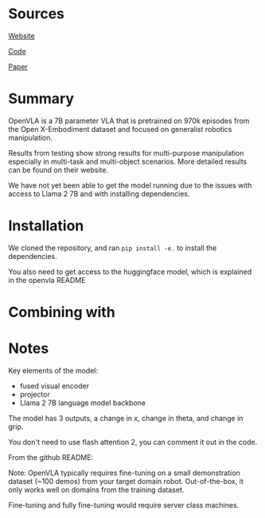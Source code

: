 # Sources
[Website](https://openvla.github.io/)

[Code](https://github.com/openvla/openvla)

[Paper](https://arxiv.org/abs/2406.09246)

# Summary
OpenVLA is a 7B parameter VLA that is pretrained on 970k episodes from the Open X-Embodiment dataset and focused on generalist robotics manipulation.

Results from testing show strong results for multi-purpose manipulation especially in multi-task and multi-object scenarios.
More detailed results can be found on their website.

We have not yet been able to get the model running due to the issues with access to Llama 2 7B and with installing dependencies.

# Installation
We cloned the repository, and ran ```pip install -e.``` to install the dependencies.

You also need to get access to the huggingface model, which is explained in the openvla README


# Combining with 

# Notes
Key elements of the model:
- fused visual encoder
- projector
- Llama 2 7B language model backbone

The model has 3 outputs, a change in x, change in theta, and change in grip. 

You don't need to use flash attention 2, you  can comment it out in the code.

From the github README: 

Note: OpenVLA typically requires fine-tuning on a small demonstration dataset (~100 demos) from your target domain robot. Out-of-the-box, it only works well on domains from the training dataset.

Fine-tuning and fully fine-tuning would require server class machines.
